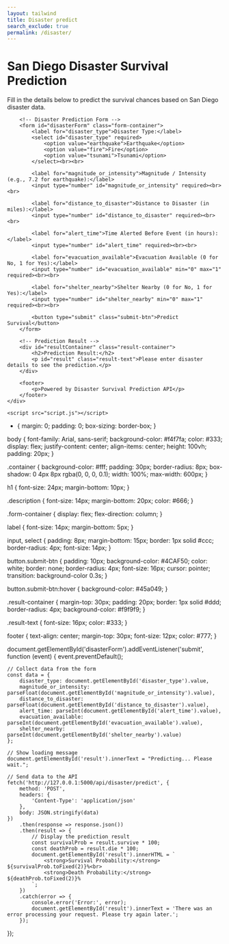 ```yaml
---
layout: tailwind
title: Disaster predict
search_exclude: true
permalink: /disaster/
---
```


<!DOCTYPE html>
<html lang="en">

<head>
    <meta charset="UTF-8">
    <meta name="viewport" content="width=device-width, initial-scale=1.0">
    <title>Disaster Survival Prediction</title>
    <link rel="stylesheet" href="styles.css">
</head>

<body>
    <div class="container">
        <h1>San Diego Disaster Survival Prediction</h1>
        <p class="description">Fill in the details below to predict the survival chances based on San Diego disaster data.</p>
        
        <!-- Disaster Prediction Form -->
        <form id="disasterForm" class="form-container">
            <label for="disaster_type">Disaster Type:</label>
            <select id="disaster_type" required>
                <option value="earthquake">Earthquake</option>
                <option value="fire">Fire</option>
                <option value="tsunami">Tsunami</option>
            </select><br><br>

            <label for="magnitude_or_intensity">Magnitude / Intensity (e.g., 7.2 for earthquake):</label>
            <input type="number" id="magnitude_or_intensity" required><br><br>

            <label for="distance_to_disaster">Distance to Disaster (in miles):</label>
            <input type="number" id="distance_to_disaster" required><br><br>

            <label for="alert_time">Time Alerted Before Event (in hours):</label>
            <input type="number" id="alert_time" required><br><br>

            <label for="evacuation_available">Evacuation Available (0 for No, 1 for Yes):</label>
            <input type="number" id="evacuation_available" min="0" max="1" required><br><br>

            <label for="shelter_nearby">Shelter Nearby (0 for No, 1 for Yes):</label>
            <input type="number" id="shelter_nearby" min="0" max="1" required><br><br>

            <button type="submit" class="submit-btn">Predict Survival</button>
        </form>

        <!-- Prediction Result -->
        <div id="resultContainer" class="result-container">
            <h2>Prediction Result:</h2>
            <p id="result" class="result-text">Please enter disaster details to see the prediction.</p>
        </div>

        <footer>
            <p>Powered by Disaster Survival Prediction API</p>
        </footer>
    </div>

    <script src="script.js"></script>
</body>

</html>

* {
    margin: 0;
    padding: 0;
    box-sizing: border-box;
}

body {
    font-family: Arial, sans-serif;
    background-color: #f4f7fa;
    color: #333;
    display: flex;
    justify-content: center;
    align-items: center;
    height: 100vh;
    padding: 20px;
}

.container {
    background-color: #fff;
    padding: 30px;
    border-radius: 8px;
    box-shadow: 0 4px 8px rgba(0, 0, 0, 0.1);
    width: 100%;
    max-width: 600px;
}

h1 {
    font-size: 24px;
    margin-bottom: 10px;
}

.description {
    font-size: 14px;
    margin-bottom: 20px;
    color: #666;
}

.form-container {
    display: flex;
    flex-direction: column;
}

label {
    font-size: 14px;
    margin-bottom: 5px;
}

input, select {
    padding: 8px;
    margin-bottom: 15px;
    border: 1px solid #ccc;
    border-radius: 4px;
    font-size: 14px;
}

button.submit-btn {
    padding: 10px;
    background-color: #4CAF50;
    color: white;
    border: none;
    border-radius: 4px;
    font-size: 16px;
    cursor: pointer;
    transition: background-color 0.3s;
}

button.submit-btn:hover {
    background-color: #45a049;
}

.result-container {
    margin-top: 30px;
    padding: 20px;
    border: 1px solid #ddd;
    border-radius: 4px;
    background-color: #f9f9f9;
}

.result-text {
    font-size: 16px;
    color: #333;
}

footer {
    text-align: center;
    margin-top: 30px;
    font-size: 12px;
    color: #777;
}

document.getElementById('disasterForm').addEventListener('submit', function (event) {
    event.preventDefault();

    // Collect data from the form
    const data = {
        disaster_type: document.getElementById('disaster_type').value,
        magnitude_or_intensity: parseFloat(document.getElementById('magnitude_or_intensity').value),
        distance_to_disaster: parseFloat(document.getElementById('distance_to_disaster').value),
        alert_time: parseInt(document.getElementById('alert_time').value),
        evacuation_available: parseInt(document.getElementById('evacuation_available').value),
        shelter_nearby: parseInt(document.getElementById('shelter_nearby').value)
    };

    // Show loading message
    document.getElementById('result').innerText = "Predicting... Please wait.";

    // Send data to the API
    fetch('http://127.0.0.1:5000/api/disaster/predict', {
        method: 'POST',
        headers: {
            'Content-Type': 'application/json'
        },
        body: JSON.stringify(data)
    })
        .then(response => response.json())
        .then(result => {
            // Display the prediction result
            const survivalProb = result.survive * 100;
            const deathProb = result.die * 100;
            document.getElementById('result').innerHTML = `
                <strong>Survival Probability:</strong> ${survivalProb.toFixed(2)}%<br>
                <strong>Death Probability:</strong> ${deathProb.toFixed(2)}%
            `;
        })
        .catch(error => {
            console.error('Error:', error);
            document.getElementById('result').innerText = 'There was an error processing your request. Please try again later.';
        });
});
